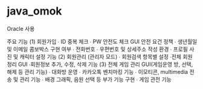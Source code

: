 # java_omok

Oracle 사용

주요 기능
(1) 회원가입
∙ ID 중복 체크
∙ PW 안전도 체크 GUI 안전 요건 정책
∙ 생년월일 및 이메일 콤보박스 구현 여부
∙ 전화번호
∙ 우편번호 및 상세주소 작성 환경
∙ 프로필 사진 및 캐릭터 설정 기능
(2) 회원관리 (관리자 모드)
∙ 회원검색 항목별 설정
∙전체 회원 정리 GUI
∙회원정보 추가, 수정, 삭제 기능
(3) 전체 게임 관리 GUI(게임운영 방, 선택, 해제 등 관리 기능)
∙ 대화방 운영
∙ 카카오톡 벤치마킹 기능
∙ 이모티콘, multimedia 전송 및 관리 기능
∙ 배경 그래픽, 음원 선택 등 부가 기능 구현
∙ 게임 관전 기능
